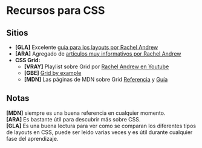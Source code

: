 # Recursos para CSS

## Sitios

- **[GLA]** Excelente [guía para los layouts por Rachel Andrew](https://www.smashingmagazine.com/2018/05/guide-css-layout/)
- **[ARA]** Agregado de [artículos muy informativos por Rachel Andrew](https://gridbyexample.com/resources/)
- **CSS Grid:**
  - **[VRAY]** Playlist sobre Grid por [Rachel Andrew en Youtube](https://www.youtube.com/playlist?list=PLQkVA6z3dFvbnBJetfYDAF3-cG_ubgdZR)
  - **[GBE]** [Grid by example](https://gridbyexample.com/)
  - **[MDN]** Las páginas de MDN sobre Grid [Referencia](https://developer.mozilla.org/en-US/docs/Web/CSS/grid) y [Guía](https://developer.mozilla.org/en-US/docs/Web/CSS/CSS_Grid_Layout)

## Notas

**[MDN]** siempre es una buena referencia en cualquier momento.  
**[ARA]** Es bastante útil para descubrir más sobre CSS.  
**[GLA]** Es una buena lectura para ver como se comparan los diferentes tipos de layouts en CSS, puede ser leído varias veces y es útil durante cualquier fase del aprendizaje.
